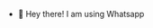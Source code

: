 - 👋 Hey there! I am using Whatsapp

<!---
victorebifsc/victorebifsc is a ✨ special ✨ repository because its `README.md` (this file) appears on your GitHub profile.
You can click the Preview link to take a look at your changes.
--->
